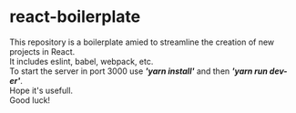 # react-boilerplate

This repository is a boilerplate amied to streamline the creation of new projects in React.</br>
It includes eslint, babel, webpack, etc.</br>
To start the server in port 3000 use <b><i>'yarn install'</i></b> and then <b><i>'yarn run dev-er'</i></b>.</br>
Hope it's usefull.</br>
Good luck!
